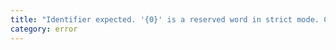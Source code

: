 ```yaml
---
title: "Identifier expected. '{0}' is a reserved word in strict mode. Class definitions are automatically in strict mode."
category: error
---
```

